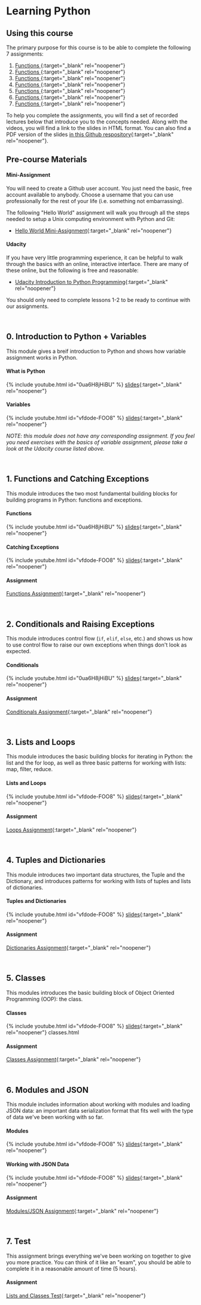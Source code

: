 # Learning Python

## Using this course

The primary purpose for this course is to be able to complete the following 7 assignments:

1. [Functions ](htts://github.com){:target="_blank" rel="noopener"}
2. [Functions ](htts://github.com){:target="_blank" rel="noopener"}
3. [Functions ](htts://github.com){:target="_blank" rel="noopener"}
4. [Functions ](htts://github.com){:target="_blank" rel="noopener"}
5. [Functions ](htts://github.com){:target="_blank" rel="noopener"}
6. [Functions ](htts://github.com){:target="_blank" rel="noopener"}
7. [Functions ](htts://github.com){:target="_blank" rel="noopener"}

To help you complete the assignments, you will find a set of recorded lectures below that introduce you to the concepts needed. Along with the videos, you will find a link to the slides in HTML format. You can also find a PDF version of the slides [in this Github respository](https://github.com/barcelonagse-datascience/learning-python){:target="_blank" rel="noopener"}.


## Pre-course Materials

#### Mini-Assignment

You will need to create a Github user account. You just need the basic, free account available to anybody. Choose a username that you can use professionally for the rest of your life (i.e. something not embarrassing).

The following "Hello World" assignment will walk you through all the steps needed to setup a Unix computing environment with Python and Git:

* [Hello World Mini-Assignment](https://classroom.github.com/a/OhVoobZJ){:target="_blank" rel="noopener"}

#### Udacity

If you have very little programming experience, it can be helpful to walk through the basics with an online, interactive interface. There are many of these online, but the following is free and reasonable:

* [Udacity Introduction to Python Programming](https://www.udacity.com/course/introduction-to-python--ud1110){:target="_blank" rel="noopener"}

You should only need to complete lessons 1-2 to be ready to continue with our assignments.


&nbsp;
&nbsp;
## 0. Introduction to Python + Variables

This module gives a breif introduction to Python and shows how variable assignment works in Python.

#### What is Python


{% include youtube.html id="0ua6H8jHiBU" %}
[slides](./lectures/python.html){:target="_blank" rel="noopener"}

#### Variables


{% include youtube.html id="vfdode-FOO8" %}
[slides](./lectures/variables.html){:target="_blank" rel="noopener"}


_NOTE: this module does not have any corresponding assignment. If you feel you need exercises with the basics of variable assignment, please take a look at the Udacity course listed above._

&nbsp;
&nbsp;
&nbsp;
## 1. Functions and Catching Exceptions

This module introduces the two most fundamental building blocks for building programs in Python: functions and exceptions.

#### Functions

{% include youtube.html id="0ua6H8jHiBU" %}
[slides](./lectures/functions.html){:target="_blank" rel="noopener"}

#### Catching Exceptions
{% include youtube.html id="vfdode-FOO8" %}
[slides](./lectures/exceptions.html){:target="_blank" rel="noopener"}


#### Assignment

[Functions Assignment](){:target="_blank" rel="noopener"}


&nbsp;
&nbsp;
&nbsp;
## 2. Conditionals and Raising Exceptions

This module introduces control flow (`if`, `elif`, `else`, etc.) and shows us how to use control flow to raise our own exceptions when things don't look as expected.

#### Conditionals
{% include youtube.html id="0ua6H8jHiBU" %}
[slides](./lectures/conditionals.html){:target="_blank" rel="noopener"}


#### Assignment

[Conditionals Assignment](){:target="_blank" rel="noopener"}

&nbsp;
&nbsp;
&nbsp;
## 3. Lists and Loops

This module introduces the basic building blocks for iterating in Python: the list and the for loop, as well as three basic patterns for working with lists: map, filter, reduce.

#### Lists and Loops
{% include youtube.html id="vfdode-FOO8" %}
[slides](./lectures/loops.html){:target="_blank" rel="noopener"}

#### Assignment
[Loops Assignment](){:target="_blank" rel="noopener"}

&nbsp;
&nbsp;
&nbsp;
## 4. Tuples and Dictionaries

This module introduces two important data structures, the Tuple and the Dictionary, and introduces patterns for working with lists of tuples and lists of dictionaries.

#### Tuples and Dictionaries
{% include youtube.html id="vfdode-FOO8" %}
[slides](./lectures/dictionaries.html){:target="_blank" rel="noopener"}

#### Assignment
[Dictionaries Assignment](){:target="_blank" rel="noopener"}

&nbsp;
&nbsp;
&nbsp;
## 5. Classes

This modules introduces the basic building block of Object Oriented Programming (OOP): the class.

#### Classes
{% include youtube.html id="vfdode-FOO8" %}
[slides](./lectures/classes.html){:target="_blank" rel="noopener"}
classes.html

#### Assignment
[Classes Assignment](){:target="_blank" rel="noopener"}

&nbsp;
&nbsp;
&nbsp;
## 6. Modules and JSON

This module includes information about working with modules and loading JSON data: an important data serialization format that fits well with the type of data we've been working with so far.

#### Modules
{% include youtube.html id="vfdode-FOO8" %}
[slides](./lectures/modules.html){:target="_blank" rel="noopener"}

#### Working with JSON Data
{% include youtube.html id="vfdode-FOO8" %}
[slides](./lectures/json.html){:target="_blank" rel="noopener"}

#### Assignment
[Modules/JSON Assignment](){:target="_blank" rel="noopener"}


&nbsp;
&nbsp;
&nbsp;
## 7. Test

This assignment brings everything we've been working on together to give you more practice. You can think of it like an "exam", you should be able to complete it in a reasonable amount of time (5 hours).

#### Assignment

[Lists and Classes Test](){:target="_blank" rel="noopener"}
